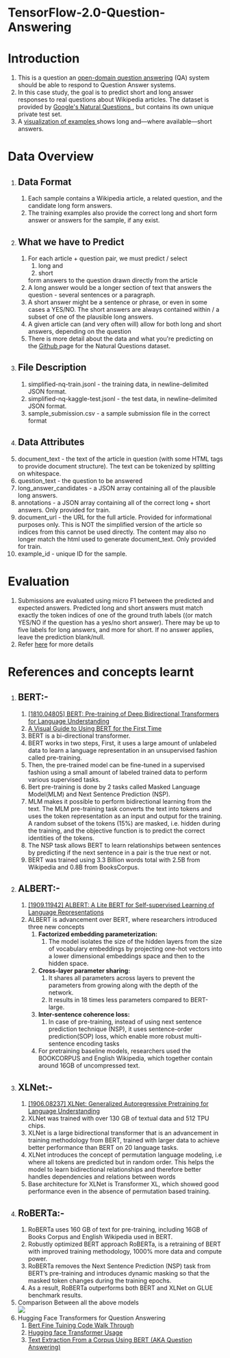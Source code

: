 # TensorFlow-2.0-Question-Answering

# Introduction
<ol>
  <li>This is a question an <a href = "https://en.wikipedia.org/wiki/Question_answering">open-domain question answering</a> (QA) system should be able to respond to Question Answer systems.</li>
  <li>In this case study, the goal is to predict short and long answer responses to real questions about Wikipedia articles. The dataset is provided by <a href = "https://ai.google.com/research/NaturalQuestions/dataset">Google's Natural Questions </a>, but contains its own unique private test set. </li>
  <li>A <a href="https://ai.google.com/research/NaturalQuestions/visualization">visualization of examples </a>shows long and—where available—short answers.</li>
</ol>
    
# Data Overview
<ol>
  <li> 
    <h2> Data Format </h2> 
        <ol>
          	<li> 
          		Each sample contains a Wikipedia article, a related question, and the candidate long form answers. 
      		</li>
          	<li> 
          	    The training examples also provide the correct long and short form answer or answers for the sample, if any exist.
          	</li>
        </ol>
  </li>
  <li>	
    <h2> What we have to Predict </h2>
        <ol>
          <li> 
            For each article + question pair, we must predict / select 
              <ol>
                <li> long and </li>
                <li> short </li>
              </ol>
            form answers to the question drawn directly from the article 
          </li>
          <li>  
             A long answer would be a longer section of text that answers the question - several sentences or a paragraph.  
       	  </li>
          <li> 
             A short answer might be a sentence or phrase, or even in some cases a YES/NO. The short answers are always contained within / a subset of one of the plausible long answers. 
          </li>
          <li> 
          	A given article can (and very often will) allow for both long and short answers, depending on the question
          </li>
          <li> 
          	There is more detail about the data and what you're predicting on the <a href="https://github.com/google-research-datasets/natural-questions/blob/master/README.md">Github </a> page for the Natural Questions dataset.
          </li></ol> 
      
  </li>
  <li>
    <h2> File Description </h2> 
      <ol>
          <li>	simplified-nq-train.jsonl - the training data, in newline-delimited JSON format. </li>
          <li> simplified-nq-kaggle-test.jsonl - the test data, in newline-delimited JSON format. </li>
          <li> sample_submission.csv - a sample submission file in the correct format</li>
      </ol> 
  </li>

  <li>
  	<h2>Data Attributes</h2>
  	<li>document_text - the text of the article in question (with some HTML tags to provide document structure). The text can be tokenized by splitting on whitespace.</li>
  	<li>question_text - the question to be answered</li>
  	<li>long_answer_candidates - a JSON array containing all of the plausible long answers.</li>
	<li>annotations - a JSON array containing all of the correct long + short answers. Only provided for train.</li>
	<li>document_url - the URL for the full article. Provided for informational purposes only. This is NOT the simplified version of the article so indices from this cannot be used directly. The content may also no longer match the html used to generate document_text. Only provided for train.</li>
	<li>example_id - unique ID for the sample.</li></li>
</ol>

# Evaluation
<ol>
	<li> Submissions are evaluated using micro F1 between the predicted and expected answers. Predicted long and short answers must match exactly the token indices of one of the ground truth labels ((or match YES/NO if the question has a yes/no short answer). There may be up to five labels for long answers, and more for short. If no answer applies, leave the prediction blank/null.</li>
	<li> Refer <a href = "https://www.kaggle.com/c/tensorflow2-question-answering/overview/evaluation">here</a> for more details </li>

</ol>







# References and concepts learnt
<ol>
	<li>
		<h2>BERT:-</h2>
			<ol>
				<li><a href="https://arxiv.org/abs/1810.04805">[1810.04805] BERT: Pre-training of Deep Bidirectional Transformers for Language Understanding</a></li>
				<li><a href="http://jalammar.github.io/a-visual-guide-to-using-bert-for-the-first-time/">	A Visual Guide to Using BERT for the First Time</a></li>
				<li>BERT is a bi-directional transformer.</li>
				<li> BERT works in two steps, First, it uses a large amount of unlabeled data to learn a language representation in an unsupervised fashion called pre-training.</li>
				<li> Then, the pre-trained model can be fine-tuned in a supervised fashion using a small amount of labeled trained data to perform various supervised tasks.</li>
				<li> Bert pre-training is done by 2 tasks called Masked Language Model(MLM) and Next Sentence Prediction (NSP). </li>
				<li> MLM makes it possible to perform bidirectional learning from the text.  The MLM pre-training task converts the text into tokens and uses the token representation as an input and output for the training. A random subset of the tokens (15%) are masked, i.e. hidden during the training, and the objective function is to predict the correct identities of the tokens.	</li>
				<li> The NSP task allows BERT to learn relationships between sentences by predicting if the next sentence in a pair is the true next or not.</li>
				<li> BERT was trained using 3.3 Billion words total with 2.5B from Wikipedia and 0.8B from BooksCorpus.</li>
			</ol>
	</li>
	<li>
		<h2> ALBERT:-</h2>
			<ol>
				<li><a href="https://arxiv.org/abs/1909.11942"> [1909.11942] ALBERT: A Lite BERT for Self-supervised Learning of Language Representations</a></li>
				<li> ALBERT is advancement over BERT, where researchers introduced three new concepts
					<ol>
						<li>
							<b> Factorized embedding parameterization: </b>
							<ol>
								<li> The model isolates the size of the hidden layers from the size of vocabulary embeddings by projecting one-hot vectors into a lower dimensional embeddings space and then to the hidden space.</li>
							</ol>
						</li>
						<li>
							<b>	Cross-layer parameter sharing: </b>
							<ol>
								<li> It shares all parameters across layers to prevent the parameters from growing along with the depth of the network.</li>
								<li> It results in 18 times less parameters compared to BERT-large.</li>
							</ol>
						</li>
						<li>
							<b>  Inter-sentence coherence loss: </b>
							<ol>
								<li> In case of pre-training, instead of using next sentence prediction technique (NSP), it uses sentence-order prediction(SOP) loss, which enable more robust multi-sentence encoding tasks</li>
							</ol>
						</li>
						<li>
							 For pretraining baseline models, researchers used the BOOKCORPUS and English Wikipedia, which together contain around 16GB of uncompressed text.
						</li>
					</ol>
				</li></ol>
	</li>
	<li>
		 <h2>XLNet:-</h2>
			<ol>
				<li><a href="https://arxiv.org/abs/1906.08237"> [1906.08237] XLNet: Generalized Autoregressive Pretraining for Language Understanding</a></li>
				<li>  XLNet was trained with over 130 GB of textual data and 512 TPU chips.</li>
				<li> XLNet is a large bidirectional transformer that is an advancement in training methodology from BERT, trained with larger data to achieve better performance than BERT on 20 language tasks.</li>
				<li> XLNet introduces the concept of permutation language modeling, i.e where all tokens are predicted but in random order.  This helps the model to learn bidirectional relationships and therefore better handles dependencies and relations between words</li>
				<li> Base architecture for XLNet is Transformer XL, which showed good performance even in the absence of permutation based training. </li>
			</ol>
	</li>
	<li>
		<h2>RoBERTa:-</h2>
			<ol>
				<li> RoBERTa uses 160 GB of text for pre-training, including 16GB of Books Corpus and English Wikipedia used in BERT.</li>
				<li> Robustly optimized BERT approach RoBERTa, is a retraining of BERT with improved training methodology, 1000% more data and compute power. </li>
				<li> RoBERTa removes the Next Sentence Prediction (NSP) task from BERT’s pre-training and introduces dynamic masking so that the masked token changes during the training epochs.</li>
				<li> As a result, RoBERTa outperforms both BERT and XLNet on GLUE benchmark results.</li>
			</ol>
	</li> 
	<li>
		Comparison Between all the above models<br><img src="https://github.com/VinitSR7/TensorFlow-2.0-Question-Answering-/blob/master/PDF/Picture1.jpg?raw=true"></li>
	<li>
		Hugging Face Transformers for Question Answering
		<ol>
			<li>
				<a href="https://www.appliedaicourse.com/lecture/11/applied-machine-learning-online-course/4216/code-walkthrough-bert-questionanswering-system/8/module-8-neural-networks-computer-vision-and-deep-learning">Bert Fine Tuining Code Walk Through</a>
			</li>
			<li>
				<a href="https://huggingface.co/transformers/usage.html">Hugging face Transformer Usage</a>
			</li>
			<li><a href="https://www.youtube.com/watch?v=XaQ0CBlQ4cY"> Text Extraction From a Corpus Using BERT (AKA Question Answering)</a></li>
		</ol> 
	</li>
</ol>
 

